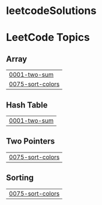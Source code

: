 # leetcodeSolutions
<!---LeetCode Topics Start-->
# LeetCode Topics
## Array
|  |
| ------- |
| [0001-two-sum](https://github.com/shreya8384/leetcodeSolutions/tree/master/0001-two-sum) |
| [0075-sort-colors](https://github.com/shreya8384/leetcodeSolutions/tree/master/0075-sort-colors) |
## Hash Table
|  |
| ------- |
| [0001-two-sum](https://github.com/shreya8384/leetcodeSolutions/tree/master/0001-two-sum) |
## Two Pointers
|  |
| ------- |
| [0075-sort-colors](https://github.com/shreya8384/leetcodeSolutions/tree/master/0075-sort-colors) |
## Sorting
|  |
| ------- |
| [0075-sort-colors](https://github.com/shreya8384/leetcodeSolutions/tree/master/0075-sort-colors) |
<!---LeetCode Topics End-->